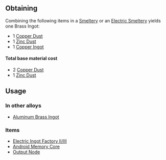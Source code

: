 
## Obtaining

Combining the following items in a [Smeltery](https://github.com/Slimefun/Slimefun4/wiki/Smeltery) or an [Electric Smeltery](https://github.com/Slimefun/Slimefun4/wiki/Electric-Smeltery) yields one Brass Ingot:

* 1 [Copper Dust](https://github.com/Slimefun/Slimefun4/wiki/Copper-Dust)
* 1 [Zinc Dust](https://github.com/Slimefun/Slimefun4/wiki/Zinc-Dust)
* 1 [Copper Ingot](https://github.com/Slimefun/Slimefun4/wiki/Copper-Ingot)


#### Total base material cost 

* 2 [Copper Dust](https://github.com/Slimefun/Slimefun4/wiki/Copper-Dust)
* 1 [Zinc Dust](https://github.com/Slimefun/Slimefun4/wiki/Zinc-Dust)

## Usage

### In other alloys

* [Aluminum Brass Ingot](https://github.com/Slimefun/Slimefun4/wiki/Aluminum-Brass-Ingot)

### Items

* [Electric Ingot Factory II/III](https://github.com/Slimefun/Slimefun4/wiki/Electric-Ingot-Factory)
* [Android Memory Core](https://github.com/Slimefun/Slimefun4/wiki/Androids)
* [Output Node](https://github.com/Slimefun/Slimefun4/wiki/Output-Node)
